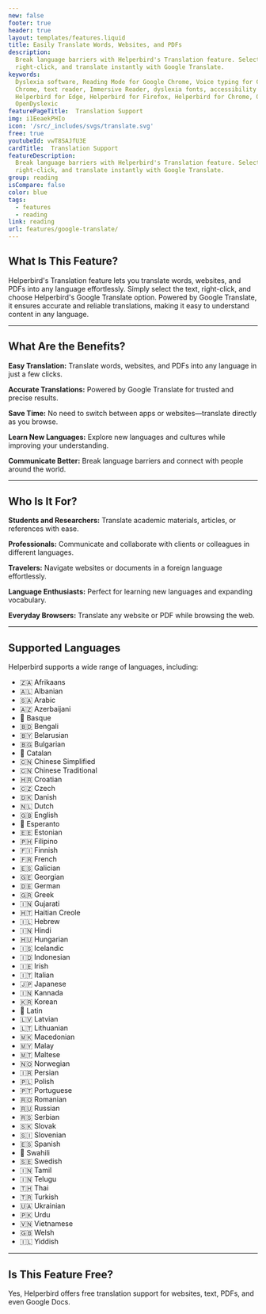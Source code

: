 ```yaml
---
new: false
footer: true
header: true
layout: templates/features.liquid
title: Easily Translate Words, Websites, and PDFs
description:
  Break language barriers with Helperbird's Translation feature. Select text on any website or PDF,
  right-click, and translate instantly with Google Translate.
keywords:
  Dyslexia software, Reading Mode for Google Chrome, Voice typing for Chrome, Text to speech for
  Chrome, text reader, Immersive Reader, dyslexia fonts, accessibility software, dyslexia software,
  Helperbird for Edge, Helperbird for Firefox, Helperbird for Chrome, Opendyslexic for Chrome,
  OpenDyslexic
featurePageTitle:  Translation Support
img: i1EeaekPHIo
icon: '/src/_includes/svgs/translate.svg'
free: true
youtubeId: vwT8SAJfU3E
cardTitle:  Translation Support
featureDescription:
  Break language barriers with Helperbird's Translation feature. Select text on any website or PDF,
  right-click, and translate instantly with Google Translate.
group: reading
isCompare: false 
color: blue
tags:
  - features
  - reading
link: reading
url: features/google-translate/
---
```



## What Is This Feature?

Helperbird's Translation feature lets you translate words, websites, and PDFs into any language effortlessly. Simply select the text, right-click, and choose Helperbird's Google Translate option. Powered by Google Translate, it ensures accurate and reliable translations, making it easy to understand content in any language.

---

## What Are the Benefits?


**Easy Translation:** Translate words, websites, and PDFs into any language in just a few clicks.  

**Accurate Translations:** Powered by Google Translate for trusted and precise results.  

**Save Time:** No need to switch between apps or websites—translate directly as you browse.  

**Learn New Languages:** Explore new languages and cultures while improving your understanding.  

**Communicate Better:** Break language barriers and connect with people around the world.

---

## Who Is It For?


**Students and Researchers:** Translate academic materials, articles, or references with ease.  

**Professionals:** Communicate and collaborate with clients or colleagues in different languages.  

**Travelers:** Navigate websites or documents in a foreign language effortlessly.  

**Language Enthusiasts:** Perfect for learning new languages and expanding vocabulary.  

**Everyday Browsers:** Translate any website or PDF while browsing the web.

---

## Supported Languages

Helperbird supports a wide range of languages, including:

- 🇿🇦 Afrikaans  
- 🇦🇱 Albanian  
- 🇸🇦 Arabic  
- 🇦🇿 Azerbaijani  
- 🏴 Basque  
- 🇧🇩 Bengali  
- 🇧🇾 Belarusian  
- 🇧🇬 Bulgarian  
- 🏴 Catalan  
- 🇨🇳 Chinese Simplified  
- 🇨🇳 Chinese Traditional  
- 🇭🇷 Croatian  
- 🇨🇿 Czech  
- 🇩🇰 Danish  
- 🇳🇱 Dutch  
- 🇬🇧 English  
- 🏴 Esperanto  
- 🇪🇪 Estonian  
- 🇵🇭 Filipino  
- 🇫🇮 Finnish  
- 🇫🇷 French  
- 🇪🇸 Galician  
- 🇬🇪 Georgian  
- 🇩🇪 German  
- 🇬🇷 Greek  
- 🇮🇳 Gujarati  
- 🇭🇹 Haitian Creole  
- 🇮🇱 Hebrew  
- 🇮🇳 Hindi  
- 🇭🇺 Hungarian  
- 🇮🇸 Icelandic  
- 🇮🇩 Indonesian  
- 🇮🇪 Irish  
- 🇮🇹 Italian  
- 🇯🇵 Japanese  
- 🇮🇳 Kannada  
- 🇰🇷 Korean  
- 🏴 Latin  
- 🇱🇻 Latvian  
- 🇱🇹 Lithuanian  
- 🇲🇰 Macedonian  
- 🇲🇾 Malay  
- 🇲🇹 Maltese  
- 🇳🇴 Norwegian  
- 🇮🇷 Persian  
- 🇵🇱 Polish  
- 🇵🇹 Portuguese  
- 🇷🇴 Romanian  
- 🇷🇺 Russian  
- 🇷🇸 Serbian  
- 🇸🇰 Slovak  
- 🇸🇮 Slovenian  
- 🇪🇸 Spanish  
- 🏴 Swahili  
- 🇸🇪 Swedish  
- 🇮🇳 Tamil  
- 🇮🇳 Telugu  
- 🇹🇭 Thai  
- 🇹🇷 Turkish  
- 🇺🇦 Ukrainian  
- 🇵🇰 Urdu  
- 🇻🇳 Vietnamese  
- 🇬🇧 Welsh  
- 🇮🇱 Yiddish  

---

## Is This Feature Free?

Yes, Helperbird offers free translation support for websites, text, PDFs, and even Google Docs.
